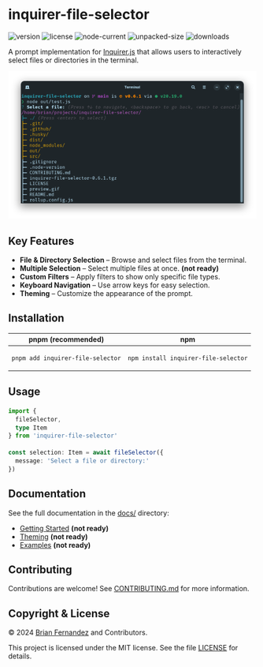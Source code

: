 # inquirer-file-selector

![version](https://img.shields.io/npm/v/inquirer-file-selector?label=latest)
![license](https://img.shields.io/npm/l/inquirer-file-selector)
![node-current](https://img.shields.io/node/v/inquirer-file-selector?color=darkgreen)
![unpacked-size](https://img.shields.io/npm/unpacked-size/inquirer-file-selector)
![downloads](https://img.shields.io/npm/dt/inquirer-file-selector)

A prompt implementation for [Inquirer.js](https://github.com/SBoudrias/Inquirer.js) that allows users to interactively select files or directories in the terminal.

![banner](docs/banner.png)

## Key Features

- **File & Directory Selection** – Browse and select files from the terminal.
- **Multiple Selection** – Select multiple files at once. **(not ready)**
- **Custom Filters** – Apply filters to show only specific file types.
- **Keyboard Navigation** – Use arrow keys for easy selection.
- **Theming** – Customize the appearance of the prompt.

## Installation

<table>
  <thead>
    <tr>
      <th>pnpm (recommended)</th>
      <th>npm</th>
    </tr>
  </thead>
  <tbody>
  <tr>
  <td>

```sh
pnpm add inquirer-file-selector
```

  </td>
  <td>

```sh
npm install inquirer-file-selector
```

  </td>
  </tr>
  </tbody>
</table>

## Usage

```ts
import {
  fileSelector,
  type Item
} from 'inquirer-file-selector'

const selection: Item = await fileSelector({
  message: 'Select a file or directory:'
})
```

## Documentation

See the full documentation in the [docs/](docs/) directory:

- [Getting Started](docs/getting-started.md) **(not ready)**
- [Theming](docs/theming.md) **(not ready)**
- [Examples](docs/examples.md) **(not ready)**

## Contributing

Contributions are welcome! See [CONTRIBUTING.md](CONTRIBUTING.md) for more information.

## Copyright & License

© 2024 [Brian Fernandez](https://github.com/br14n-sol) and Contributors.

This project is licensed under the MIT license. See the file [LICENSE](LICENSE) for details.
